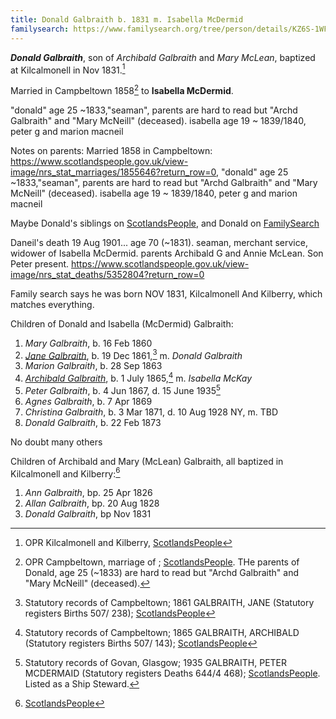 ```yaml
---
title: Donald Galbraith b. 1831 m. Isabella McDermid
familysearch: https://www.familysearch.org/tree/person/details/KZ6S-1WF
---
```

***Donald Galbraith***, son of *Archibald Galbraith* and *Mary McLean*, baptized at Kilcalmonell in Nov 1831.[^birth]

Married in Campbeltown 1858[^marriage] to **Isabella McDermid**.

"donald" age 25 ~1833,"seaman", parents are hard to read but "Archd Galbraith" and "Mary McNeill" (deceased). isabella age 19 ~ 1839/1840, peter g and marion macneil

Notes on parents: Married 1858 in Campbeltown: https://www.scotlandspeople.gov.uk/view-image/nrs_stat_marriages/1855646?return_row=0, "donald" age 25 ~1833,"seaman",   parents are hard to read but "Archd Galbraith" and "Mary McNeill" (deceased).  isabella age 19 ~ 1839/1840, peter g and marion macneil

Maybe Donald's siblings on [ScotlandsPeople](https://www.scotlandspeople.gov.uk/record-results?search_type=people&event=%28B%20OR%20C%20OR%20S%29&record_type%5B0%5D=opr_births&church_type=Old%20Parish%20Registers&dl_cat=church&dl_rec=church-births-baptisms&surname=galbr&surname_so=starts&forename_so=starts&from_year=1820&to_year=1840&parent_names=archibald%20galbr&parent_names_so=starts&parent_name_two=mclean&parent_name_two_so=fuzzy&record=Church%20of%20Scotland%20%28old%20parish%20registers%29%20Roman%20Catholic%20Church%20Other%20churches), and Donald on [FamilySearch](https://www.familysearch.org/tree/person/details/M1YG-MVW)


Daneil's death 19 Aug 1901... age 70 (~1831). seaman, merchant service, widower of Isabella McDermid.  parents Archibald G and Annie McLean.  Son Peter present.  https://www.scotlandspeople.gov.uk/view-image/nrs_stat_deaths/5352804?return_row=0

Family search says he was born NOV 1831, Kilcalmonell And Kilberry, which matches everything.


Children of Donald and Isabella (McDermid) Galbraith:

1. *Mary Galbraith*, b. 16 Feb 1860
1. *[Jane Galbraith](galbraith-jane-1861-galbraith.md)*, b. 19 Dec 1861,[^jane-birth] m. *Donald Galbraith*
2. *Marion Galbraith*, b. 28 Sep 1863
3. *[Archibald Galbraith](/people/galbraith-archibald-1865-mckay.md)*, b. 1 July 1865,[^archibald-birth] m. *Isabella McKay* 
4. *Peter Galbraith*, b. 4 Jun 1867, d. 15 June 1935[^peter-death]
5. *Agnes Galbraith*, b. 7 Apr 1869
6. *Christina Galbraith*, b. 3 Mar 1871, d. 10 Aug 1928 NY, m. TBD
7. *Donald Galbraith*, b. 22 Feb 1873

No doubt many others

Children of Archibald and Mary (McLean) Galbraith, all baptized in Kilcalmonell and Kilberry:[^children]

1. *Ann Galbraith*, bp. 25 Apr 1826
2. *Allan Galbraith*, bp. 20 Aug 1828
3. *Donald Galbraith*, bp Nov 1831

[^birth]: OPR Kilcalmonell and Kilberry, [ScotlandsPeople](https://www.scotlandspeople.gov.uk/record-results?search_type=people&event=%28B%20OR%20C%20OR%20S%29&record_type%5B0%5D=opr_births&church_type=Old%20Parish%20Registers&dl_cat=church&dl_rec=church-births-baptisms&surname=galbraith&surname_so=fuzzy&forename=donald&forename_so=starts&sex=M&from_year=1831&to_year=1831&parent_names_so=exact&parent_name_two_so=exact&county=ARGYLL&record=Church%20of%20Scotland%20%28old%20parish%20registers%29%20Roman%20Catholic%20Church%20Other%20churches&rd_real_name%5B0%5D=KILCALMONELL%20OR%20KILCALMONELL%20AND%20KILBERRY&rd_display_name%5B0%5D=KILCALMONELL%7CKILCALMONELL%20AND%20KILBERRY_KILCALMONELL&rd_label%5B0%5D=KILCALMONELL&rd_name%5B0%5D=KILCALMONELL%20OR%20KILCALMONELL%20AND%20KILBERRY)

[^marriage]: OPR Campbeltown, marriage of ; [ScotlandsPeople](https://www.scotlandspeople.gov.uk/view-image/nrs_stat_marriages/1855646).  THe parents of Donald, age 25 (~1833) are hard to read but "Archd Galbraith" and "Mary McNeill" (deceased).

[^jane-birth]: Statutory records of Campbeltown; 1861 GALBRAITH, JANE (Statutory registers Births 507/ 238); [ScotlandsPeople](https://www.scotlandspeople.gov.uk/view-image/nrs_stat_births/39390506)

[^archibald-birth]: Statutory records of Campbeltown; 1865 GALBRAITH, ARCHIBALD (Statutory registers Births 507/ 143); [ScotlandsPeople](https://www.scotlandspeople.gov.uk/view-image/nrs_stat_births/39836164)

[^children]:  [ScotlandsPeople](https://www.scotlandspeople.gov.uk/record-results?search_type=people&event=%28B%20OR%20C%20OR%20S%29&record_type%5B0%5D=opr_births&church_type=Old%20Parish%20Registers&dl_cat=church&dl_rec=church-births-baptisms&surname=galbr&surname_so=starts&forename_so=starts&from_year=1820&to_year=1840&parent_names=archibald%20galbr&parent_names_so=starts&parent_name_two=mclean&parent_name_two_so=fuzzy&record=Church%20of%20Scotland%20%28old%20parish%20registers%29%20Roman%20Catholic%20Church%20Other%20churches)

[^peter-death]: Statutory records of Govan, Glasgow; 1935 GALBRAITH, PETER MCDERMAID (Statutory registers Deaths 644/4 468); [ScotlandsPeople](https://www.scotlandspeople.gov.uk/view-image/nrs_stat_deaths/8838120).  Listed as a Ship Steward.

